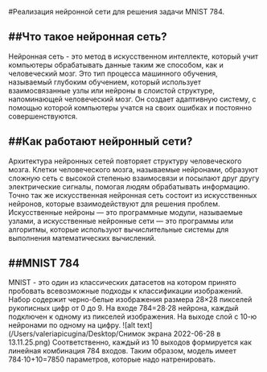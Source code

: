 #Реализация нейронной сети для решения задачи MNIST 784.

##Что такое нейронная сеть?
---
Нейронная сеть - это метод в искусственном интеллекте, который учит компьютеры обрабатывать данные таким же способом, как и человеческий мозг. Это тип процесса машинного обучения, называемый глубоким обучением, который использует взаимосвязанные узлы или нейроны в слоистой структуре, напоминающей человеческий мозг. Он создает адаптивную систему, с помощью которой компьютеры учатся на своих ошибках и постоянно совершенствуются.

##Как работают нейронный сети?
---
Архитектура нейронных сетей повторяет структуру человеческого мозга. Клетки человеческого мозга, называемые нейронами, образуют сложную сеть с высокой степенью взаимосвязи и посылают друг другу электрические сигналы, помогая людям обрабатывать информацию. Точно так же искусственная нейронная сеть состоит из искусственных нейронов, которые взаимодействуют для решения проблем. Искусственные нейроны — это программные модули, называемые узлами, а искусственные нейронные сети — это программы или алгоритмы, которые используют вычислительные системы для выполнения математических вычислений.

##MNIST 784
---
MNIST - это один из классических датасетов на котором принято пробовать всевозможные подходы к классификации изображений. Набор содержит черно-белые изображения размера 28×28 пикселей рукописных цифр от 0 до 9.
На входе 784=28⋅28 нейрона, каждый подключен к одному из пикселей изображения. На выходе слой с 10-ю нейронами по одному на цифру.
![alt text](/Users/valeriapicugina/Desktop/Снимок экрана 2022-06-28 в 13.11.25.png)
Соответственно, каждый из 10 выходов формируется как линейная комбинация 784 входов. Таким образом, модель имеет 784⋅10+10=7850 параметров, которые надо натренировать.

